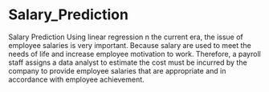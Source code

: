 # Salary_Prediction
Salary Prediction Using linear regression
n the current era, the issue of employee salaries is very important. Because salary are used to meet the needs of life and increase employee motivation to work. Therefore, a payroll staff assigns a data analyst to estimate the cost must be incurred by the company to provide employee salaries that are appropriate and in accordance with employee achievement.
